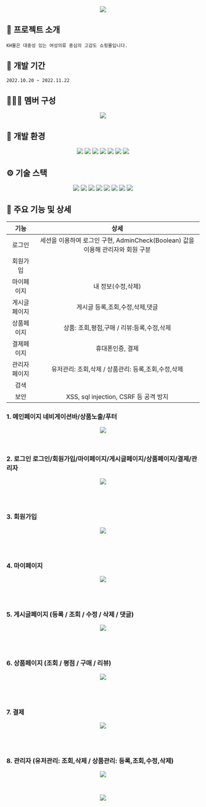 <p align="center">
  <img src="./Readme_IMG/kh.png">
<p>


## :convenience_store: 프로젝트 소개
```
KH몰은 대중성 있는 여성의류 중심의 고감도 쇼핑몰입니다.
```


## 📅 개발 기간
```
2022.10.20 ~ 2022.11.22
```


## 🧑‍🤝‍🧑 멤버 구성


<p align="center">
  <img src="./Readme_IMG/3.member.png">
<p>


## 🧰 개발 환경 
<p align="center">
  <img src="https://img.shields.io/badge/Spring-6DB33F?style=flat-square&logo=Spring&logoColor=white"> <img src="https://img.shields.io/badge/Ecplise IDE-2C2255?style=flat-square&logo=Eclipse IDE&logoColor=white"> 
<img src="https://img.shields.io/badge/Apache Maven-C71A36?style=flat-square&logo=Apache Maven&logoColor=white"> <img src="https://img.shields.io/badge/apache tomcat-F8DC75?style=flat-square&logo=apachetomcat&logoColor=white"> <img src="https://img.shields.io/badge/Mybatis-181717?style=flat-square&logo=Mybatis&logoColor=white">  <img src="https://img.shields.io/badge/GIT-F05032?style=flat-square&logo=GIT&logoColor=white"> <img src="https://img.shields.io/badge/GitHub-181717?style=flat-square&logo=GitHub&logoColor=white">
<p>

## ⚙️ 기술 스택
<p align="center">
  <img src="https://img.shields.io/badge/JAVA-007396?style=flat-square&logo=java&logoColor=white"> <img src="https://img.shields.io/badge/javascript-F7DF1E?style=flat-   square&logo=javascript&logoColor=black"> <img src="https://img.shields.io/badge/html-E34F26?style=flat-square&logo=html5&logoColor=white"> <img           src="https://img.shields.io/badge/css-1572B6?style=flat-square&logo=css3&logoColor=white"> <img src="https://img.shields.io/badge/bootstrap-7952B3?style=flat-    square&logo=bootstrap&logoColor=white"> <img src="https://img.shields.io/badge/JSON-000000?style=flat-square&logo=JSON&logoColor=white"> <img src="https://img.shields.io/badge/oracle-F80000?style=flat-square&logo=oracle&logoColor=white"> <img src="https://img.shields.io/badge/Ajax-7D929E?style=flat-square&logo=Mybatis&logoColor=white">
  
<p>


## 🔨 주요 기능 및 상세

|기능|상세|
|:--:|:--:|
|로그인|세션을 이용하여 로그인 구현, AdminCheck(Boolean) 값을 이용해 관리자와 회원 구분 |
|회원가입| |
|마이페이지| 내 정보(수정,삭제)   |
|게시글페이지| 게시글 등록,조회,수정,삭제,댓글|
|상품페이지| 상품: 조회,평점,구매 / 리뷰:등록,수정,삭제 |
|결제페이지| 휴대폰인증, 결제|
|관리자페이지| 유저관리:  조회,삭제 / 상품관리: 등록,조회,수정,삭제 |
|검색||
|보안| XSS, sql injection, CSRF 등 공격 방지

  ### 1. 메인페이지  네비게이션바/상품노출/푸터
<p align="center">
  <img src="./Readme_IMG/main.png">
<p>
<br>

  
  
### 2. 로그인  로그인/회원가입/마이페이지/게시글페이지/상품페이지/결제/관리자
<p align="center">
  <img src="./Readme_IMG/login.png">
<p>
<br><br>
  

### 3. 회원가입
<p align="center">
  <img src="./Readme_IMG/join.png">
<p>
<br><br>

### 4. 마이페이지	
<p align="center">
  <img src="./Readme_IMG/mypage.png">
<p>
<br><br>

### 5. 게시글페이지 (등록 / 조회 / 수정 / 삭제 / 댓글)	
<p align="center">
<img src="./Readme_IMG/pensionList.jpg">
</p>
<br><br>


### 6. 상품페이지 (조회 / 평점 / 구매 / 리뷰)
<p align="center">
<img src="./Readme_IMG/product.png">
</p>
<br><br>


### 7. 결제	
<p align="center">
<img src="./Readme_IMG/payment.png">
</p>
<br><br>


### 8. 관리자 (유저관리:  조회,삭제 / 상품관리: 등록,조회,수정,삭제) 	

<p align="center">
<img src="./Readme_IMG/manage1.png">
</p>
<br>
<p align="center">
<img src="./Readme_IMG/manage2.png">
</p>



